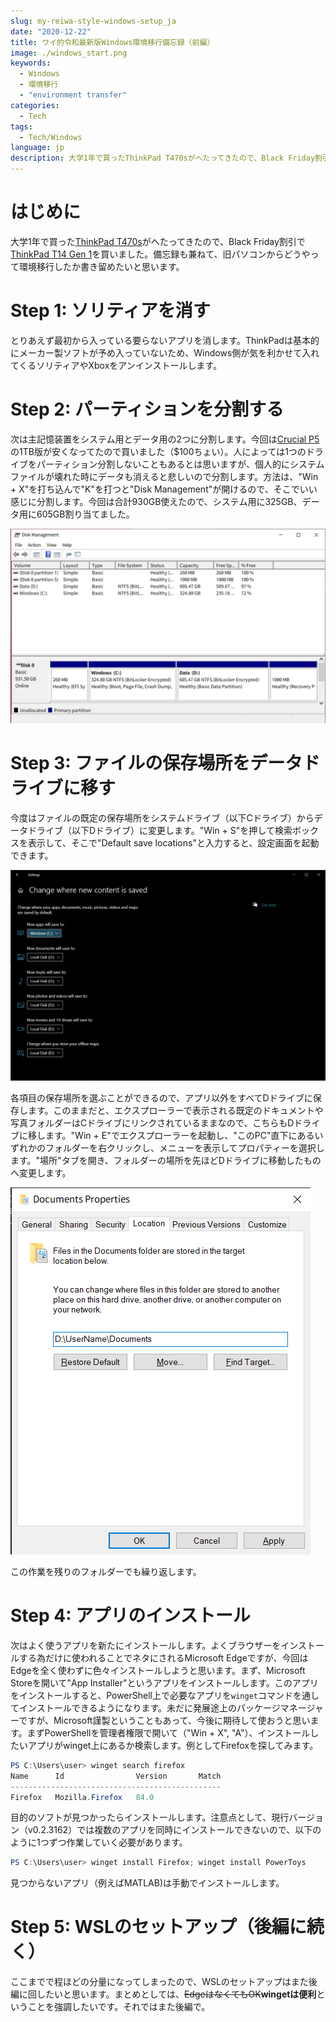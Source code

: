 ```yaml
---
slug: my-reiwa-style-windows-setup_ja
date: "2020-12-22"
title: ワイ的令和最新版Windows環境移行備忘録（前編）
image: ./windows_start.png
keywords:
  - Windows
  - 環境移行
  - "environment transfer"
categories:
  - Tech
tags:
  - Tech/Windows
language: jp
description: 大学1年で買ったThinkPad T470sがへたってきたので、Black Friday割引でThinkPad T14 Gen 1を買いました。備忘録も兼ねて、旧パソコンからどうやって環境移行したか書き留めたいと思います。
---
```


# はじめに

大学1年で買った[ThinkPad T470s](https://thehikaku.net/pc/lenovo/17ThinkPad-T470s.html)がへたってきたので、Black Friday割引で[ThinkPad T14 Gen 1](https://thehikaku.net/pc/lenovo/20ThinkPad-T14.html)を買いました。備忘録も兼ねて、旧パソコンからどうやって環境移行したか書き留めたいと思います。

# Step 1: ソリティアを消す

とりあえず最初から入っている要らないアプリを消します。ThinkPadは基本的にメーカー製ソフトが予め入っていないため、Windows側が気を利かせて入れてくるソリティアやXboxをアンインストールします。

# Step 2: パーティションを分割する

次は主記憶装置をシステム用とデータ用の2つに分割します。今回は[Crucial P5](https://www.amazon.com/Crucial-NAND-NVMe-Internal-3400MB/dp/B087QRVVVH)の1TB版が安くなってたので買いました（$100ちょい）。人によっては1つのドライブをパーティション分割しないこともあるとは思いますが、個人的にシステムファイルが壊れた時にデータも消えると悲しいので分割します。方法は、"Win + X"を打ち込んで"K"を打つと"Disk Management"が開けるので、そこでいい感じに分割します。今回は合計930GB使えたので、システム用に325GB、データ用に605GB割り当てました。

![Disk Management](./disk_management.png)

# Step 3: ファイルの保存場所をデータドライブに移す

今度はファイルの既定の保存場所をシステムドライブ（以下Cドライブ）からデータドライブ（以下Dドライブ）に変更します。"Win + S"を押して検索ボックスを表示して、そこで"Default save locations"と入力すると、設定画面を起動できます。

![Default save location](./default_save_location.png)

各項目の保存場所を選ぶことができるので、アプリ以外をすべてDドライブに保存します。このままだと、エクスプローラーで表示される既定のドキュメントや写真フォルダーはCドライブにリンクされているままなので、こちらもDドライブに移します。"Win + E"でエクスプローラーを起動し、"このPC"直下にあるいずれかのフォルダーを右クリックし、メニューを表示してプロパティーを選択します。"場所"タブを開き、フォルダーの場所を先ほどDドライブに移動したものへ変更します。

![Folder location](./folder_location.png#margin-left=auto;margin-right=auto;width=300px)

この作業を残りのフォルダーでも繰り返します。

# Step 4: アプリのインストール

次はよく使うアプリを新たにインストールします。よくブラウザーをインストールする為だけに使われることでネタにされるMicrosoft Edgeですが、今回はEdgeを全く使わずに色々インストールしようと思います。まず、Microsoft Storeを開いて"App Installer"というアプリをインストールします。このアプリをインストールすると、PowerShell上で必要なアプリを`winget`コマンドを通してインストールできるようになります。未だに発展途上のパッケージマネージャーですが、Microsoft謹製ということもあって、今後に期待して使おうと思います。まずPowerShellを管理者権限で開いて（"Win + X", "A"）、インストールしたいアプリがwinget上にあるか検索します。例としてFirefoxを探してみます。
```PowerShell
PS C:\Users\user> winget search firefox
Name      Id                Version       Match
-----------------------------------------------
Firefox   Mozilla.Firefox   84.0
```
目的のソフトが見つかったらインストールします。注意点として、現行バージョン（v0.2.3162）では複数のアプリを同時にインストールできないので、以下のように1つずつ作業していく必要があります。
```PowerShell
PS C:\Users\user> winget install Firefox; winget install PowerToys
```
見つからないアプリ（例えばMATLAB)は手動でインストールします。

# Step 5: WSLのセットアップ（後編に続く）
ここまでで程ほどの分量になってしまったので、WSLのセットアップはまた後編に回したいと思います。まとめとしては、~~EdgeはなくてもOK~~**wingetは便利**ということを強調したいです。それではまた後編で。
